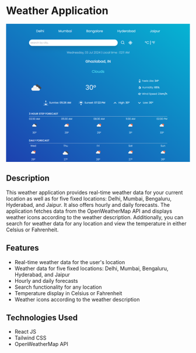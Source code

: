 # Weather Application

![App Screenshot](./screenshot/app.png)

## Description

This weather application provides real-time weather data for your current location as well as for five fixed locations: Delhi, Mumbai, Bengaluru, Hyderabad, and Jaipur. It also offers hourly and daily forecasts. The application fetches data from the OpenWeatherMap API and displays weather icons according to the weather description. Additionally, you can search for weather data for any location and view the temperature in either Celsius or Fahrenheit.

## Features

- Real-time weather data for the user's location
- Weather data for five fixed locations: Delhi, Mumbai, Bengaluru, Hyderabad, and Jaipur
- Hourly and daily forecasts
- Search functionality for any location
- Temperature display in Celsius or Fahrenheit
- Weather icons according to the weather description

## Technologies Used

- React JS
- Tailwind CSS
- OpenWeatherMap API
